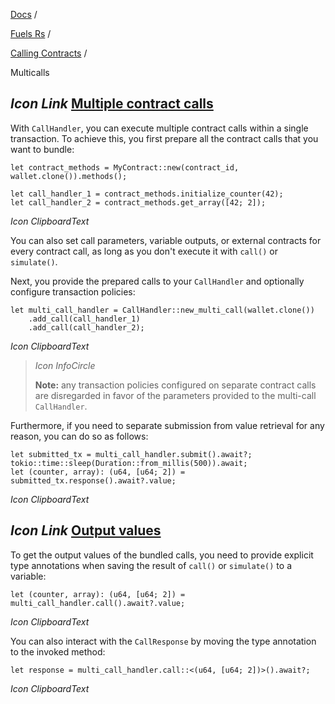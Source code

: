 [Docs](https://docs.fuel.network/) /

[Fuels Rs](https://docs.fuel.network/docs/fuels-rs/) /

[Calling Contracts](https://docs.fuel.network/docs/fuels-rs/calling-contracts/) /

Multicalls

## _Icon Link_ [Multiple contract calls](https://docs.fuel.network/docs/fuels-rs/calling-contracts/multicalls/\#multiple-contract-calls)

With `CallHandler`, you can execute multiple contract calls within a single transaction. To achieve this, you first prepare all the contract calls that you want to bundle:

```fuel_Box fuel_Box-idXKMmm-css
let contract_methods = MyContract::new(contract_id, wallet.clone()).methods();

let call_handler_1 = contract_methods.initialize_counter(42);
let call_handler_2 = contract_methods.get_array([42; 2]);
```

_Icon ClipboardText_

You can also set call parameters, variable outputs, or external contracts for every contract call, as long as you don't execute it with `call()` or `simulate()`.

Next, you provide the prepared calls to your `CallHandler` and optionally configure transaction policies:

```fuel_Box fuel_Box-idXKMmm-css
let multi_call_handler = CallHandler::new_multi_call(wallet.clone())
    .add_call(call_handler_1)
    .add_call(call_handler_2);
```

_Icon ClipboardText_

> _Icon InfoCircle_
>
> **Note:** any transaction policies configured on separate contract calls are disregarded in favor of the parameters provided to the multi-call `CallHandler`.

Furthermore, if you need to separate submission from value retrieval for any reason, you can do so as follows:

```fuel_Box fuel_Box-idXKMmm-css
let submitted_tx = multi_call_handler.submit().await?;
tokio::time::sleep(Duration::from_millis(500)).await;
let (counter, array): (u64, [u64; 2]) = submitted_tx.response().await?.value;
```

_Icon ClipboardText_

## _Icon Link_ [Output values](https://docs.fuel.network/docs/fuels-rs/calling-contracts/multicalls/\#output-values)

To get the output values of the bundled calls, you need to provide explicit type annotations when saving the result of `call()` or `simulate()` to a variable:

```fuel_Box fuel_Box-idXKMmm-css
let (counter, array): (u64, [u64; 2]) = multi_call_handler.call().await?.value;
```

_Icon ClipboardText_

You can also interact with the `CallResponse` by moving the type annotation to the invoked method:

```fuel_Box fuel_Box-idXKMmm-css
let response = multi_call_handler.call::<(u64, [u64; 2])>().await?;
```

_Icon ClipboardText_